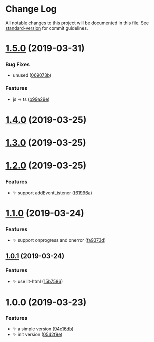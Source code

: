 # Change Log

All notable changes to this project will be documented in this file. See [standard-version](https://github.com/conventional-changelog/standard-version) for commit guidelines.

# [1.5.0](https://github.com/huruji/assets-preloader/compare/v1.4.0...v1.5.0) (2019-03-31)


### Bug Fixes

* unused ([069073b](https://github.com/huruji/assets-preloader/commit/069073b))


### Features

* js => ts ([b99a29e](https://github.com/huruji/assets-preloader/commit/b99a29e))



# [1.4.0](https://github.com/huruji/assets-preloader/compare/v1.3.0...v1.4.0) (2019-03-25)



# [1.3.0](https://github.com/huruji/assets-preloader/compare/v1.2.0...v1.3.0) (2019-03-25)



# [1.2.0](https://github.com/huruji/assets-preloader/compare/v1.1.0...v1.2.0) (2019-03-25)


### Features

* :sparkles: support addEventListener ([f61996a](https://github.com/huruji/assets-preloader/commit/f61996a))



# [1.1.0](https://github.com/huruji/assets-preloader/compare/v1.0.1...v1.1.0) (2019-03-24)


### Features

* :sparkles: support onprogress and onerror ([fa9373d](https://github.com/huruji/assets-preloader/commit/fa9373d))



## [1.0.1](https://github.com/huruji/assets-preloader/compare/v1.0.0...v1.0.1) (2019-03-24)


### Features

* :sparkles: use lit-html ([15b7586](https://github.com/huruji/assets-preloader/commit/15b7586))



# 1.0.0 (2019-03-23)


### Features

* :sparkles: a simple version ([94c16db](https://github.com/huruji/assets-preloader/commit/94c16db))
* :sparkles: init version ([0542f9e](https://github.com/huruji/assets-preloader/commit/0542f9e))
